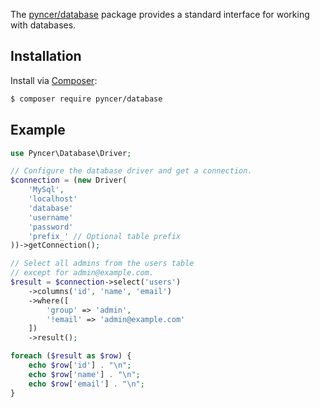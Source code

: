 The [pyncer/database](https://github.com/pyncerrc/pyncer-database) package
provides a standard interface for working with databases.

## Installation

Install via [Composer](https://getcomposer.org):

```bash
$ composer require pyncer/database
```

## Example

```php
use Pyncer\Database\Driver;

// Configure the database driver and get a connection.
$connection = (new Driver(
    'MySql',
    'localhost'
    'database'
    'username'
    'password'
    'prefix_' // Optional table prefix
))->getConnection();

// Select all admins from the users table
// except for admin@example.com.
$result = $connection->select('users')
    ->columns('id', 'name', 'email')
    ->where([
        'group' => 'admin',
        '!email' => 'admin@example.com'
    ])
    ->result();

foreach ($result as $row) {
    echo $row['id'] . "\n";
    echo $row['name'] . "\n";
    echo $row['email'] . "\n";
}
```
